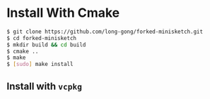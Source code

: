 # Install With Cmake

```bash 
$ git clone https://github.com/long-gong/forked-minisketch.git
$ cd forked-minisketch
$ mkdir build && cd build
$ cmake ..
$ make
$ [sudo] make install
```

## Install with `vcpkg`

